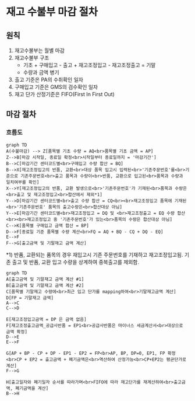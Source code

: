 # 재고 수불부 마감 절차

## 원칙
1. 재고수불부는 월별 마감
2. 재고수불부 구조
	* 기초 + 구매입고 - 출고 + 재고조정입고 - 재고조정출고 = 기말
	* 수량과 금액 병기
3. 출고 기준은 PA의 수취확인 일자
4. 구매입고 기준은 GMS의 검수확인 일자
5. 재고 단가 산정기준은 FIFO(First In First Out)

## 마감 절차

### 흐름도

```mermaid
graph TD
A(수불마감) --> Z[품목별 기초 수량 = AQ<br>품목별 기초 금액 = AP]
Z-->B[마감 시작일, 종료일 확정<br>시작일부터 종료일까지 = '마감기간']
B-->C[마감기간 센터코드별<br>구매입고 수량 합산 = BQ]
B-->X[재고조정입고의 반품, 교환<br>대상 품목 입고시 입력된<br>'기존주문번호'를<br>기준으로 기존주문번호<br>출고 품목과 수량이<br>반품, 교환으로 입고된<br>품목과 수량과 일치여부를 확인]
X-->Y[재고조정입고의 반품, 교환 발생으로<br>'기존주문번호'가 기재된<br>품목과 수량은<br>출고 및 재고조정입고<br>합산에서 제외*1]
Y-->D[마감기간 센터코드별<br>출고 수량 합산 = CQ<br><br>재고조정입고 품목에 기재된<br>'기존주문번호' 품목의 출고수량은<br>합산대상 아님]
Y-->E[마감기간 센터코드별<br>재고조정입고 = DQ 및 <br>재고조정출고 = EQ 수량 합산<br><br>재고조정입고 중 '기존주문번호'가 있는<br>품목의 수량은 합산대상 아님]
C-->K[품목별 구매입고 금액 합산 = BP]
D-->F[종료일 기준 품목별 수량 계산<br>FQ = AQ + BQ - CQ + DQ - EQ]
E-->F
F-->G[출고금액 및 기말재고 금액 계산]
```
*1) 반품, 교환되는 품목의 경우 재입고시 기존 주문번호를 기재하고 재고조정입고됨. 기존 출고 및 반품, 교환 입고 수량을 상계하여 중복출고를 제외함.

```mermaid
graph TD
A[출고금액 및 기말재고 금액 계산 #1]
B[출고금액 및 기말재고 금액 계산 #2]
C[품목별 기말재고 수량에<br>최근 입고 단가를 mapping하여<br>기말재고금액 계산]
D[FP = 기말재고 금액]
A-->C
C-->D

E[재고조정입고금액 = DP 은 금액 없음]
F[재고조정출고금액_공급사반품 = EP1<br>공급사반품은 마이너스 세금계산서<br>대상으로 금액 확정]
D-->E
E-->F

G[AP + BP - CP + DP - EP1 - EP2 = FP<br>AP, BP, DP=0, EP1, FP 확정<br>CP + EP2 = 출고금액 + 폐기금액은<br>역산하여 산정가능<br>CP+EP2는 평균단가로 계산]
F-->G

H[출고일자와 폐기일자 순서를 따라가며<br>FIFO에 따라 재고단가를 재계산하여<br>출고금액, 폐기금액을 계산]
B-->H
```